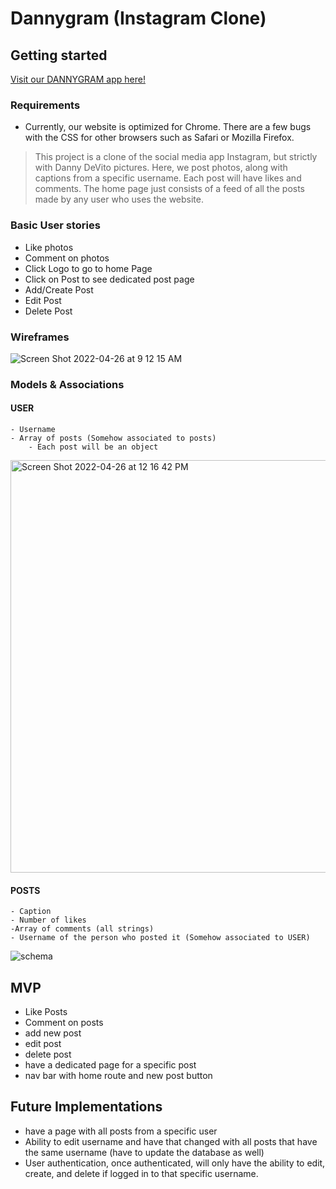 # Dannygram (Instagram Clone)

## Getting started

[Visit our DANNYGRAM app here!](https://polar-bastion-57023.herokuapp.com/posts)

### Requirements

- Currently, our website is optimized for Chrome. There are a few bugs with the CSS for other browsers such as Safari or Mozilla Firefox.

> This project is a clone of the social media app Instagram, but strictly with Danny DeVito pictures. Here, we post photos, along with captions from a specific username. Each post will have likes and comments. The home page just consists of a feed of all the posts made by any user who uses the website.

### Basic User stories

- Like photos
- Comment on photos
- Click Logo to go to home Page
- Click on Post to see dedicated post page
- Add/Create Post
- Edit Post
- Delete Post

### Wireframes

![Screen Shot 2022-04-26 at 9 12 15 AM](https://user-images.githubusercontent.com/68241119/165341231-004e3f30-b118-4ff5-a8ae-2fc9cce88d60.png)

### Models & Associations

#### USER

    - Username
    - Array of posts (Somehow associated to posts)
    	- Each post will be an object

<img width="660" alt="Screen Shot 2022-04-26 at 12 16 42 PM" src="https://user-images.githubusercontent.com/68241119/165346057-127fa9bb-72e4-4472-b86c-b65e41ea64b3.png">

#### POSTS

    - Caption
    - Number of likes
    -Array of comments (all strings)
    - Username of the person who posted it (Somehow associated to USER)

![schema](https://user-images.githubusercontent.com/68241119/165347500-67ae1d82-fabc-49cb-937e-e41caf306347.png)

## MVP

- Like Posts
- Comment on posts
- add new post
- edit post
- delete post
- have a dedicated page for a specific post
- nav bar with home route and new post button

## Future Implementations
- have a page with all posts from a specific user
- Ability to edit username and have that changed with all posts that have the same username (have to update the database as well)
- User authentication, once authenticated, will only have the ability to edit, create, and delete if logged in to that specific username.
